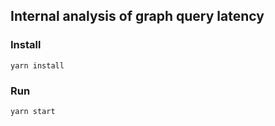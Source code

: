 ## Internal analysis of graph query latency

### Install
```
yarn install
```

### Run
```
yarn start
```